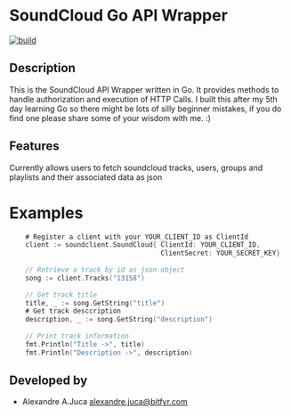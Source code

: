 # SoundCloud Go API Wrapper
[![build](https://img.shields.io/travis/op/go-logging.svg?style=flat)](https://travis-ci.org/AlexJuca/soundcloud-go.svg?branch=master)

## Description
This is the SoundCloud API Wrapper written in Go. It provides methods to handle
authorization and execution of HTTP Calls. I built this after my 5th day learning Go so there might be lots of silly 
beginner mistakes, if you do find one please share some of your wisdom with me. :)

## Features

 Currently allows users to fetch soundcloud tracks, users, groups and playlists and their associated data as json

# Examples


```go
    # Register a client with your YOUR_CLIENT_ID as ClientId
    client := soundclient.SoundCloud{ ClientId: YOUR_CLIENT_ID,
                                      ClientSecret: YOUR_SECRET_KEY}
                                      
    // Retrieve a track by id as json object
    song := client.Tracks("13158")
    
    // Get track title
    title, _ := song.GetString("title")
    # Get track desccription
    description, _ := song.GetString("description")
    
    // Print track information
    fmt.Println("Title ->", title)
    fmt.Println("Description ->", description)
```
    
    
## Developed by 
* Alexandre A.Juca <alexandre.juca@bitfyr.com>

